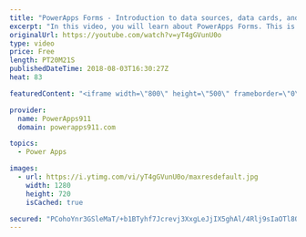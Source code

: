 ```yaml
---
title: "PowerApps Forms - Introduction to data sources, data cards, and layout"
excerpt: "In this video, you will learn about PowerApps Forms. This is the first of a multi-part series meant to help you learn all about this critical piece of PowerApps.   Topics covered in this video include: * Adding a data source * design controls for a form * data cards * connecting to a gallery  If you"
originalUrl: https://youtube.com/watch?v=yT4gGVunU0o
type: video
price: Free
length: PT20M21S
publishedDateTime: 2018-08-03T16:30:27Z
heat: 83

featuredContent: "<iframe width=\"800\" height=\"500\" frameborder=\"0\" src=\"https://www.youtube.com/embed/yT4gGVunU0o\" allow=\"accelerometer; autoplay; encrypted-media; gyroscope; picture-in-picture\" allowfullscreen></iframe>"

provider:
  name: PowerApps911
  domain: powerapps911.com

topics:
  - Power Apps

images:
  - url: https://i.ytimg.com/vi/yT4gGVunU0o/maxresdefault.jpg
    width: 1280
    height: 720
    isCached: true

secured: "PCohoYnr3GSleMaT/+b1BTyhf7Jcrevj3XxgLeJjIX5ghAl/4Rlj9sIaOTl8QB8esgpTAcQ0kdfX+5bRjEOCPPxm5z6B4u+S884/bXc6CZZDZB7b3ASLd/TgYHyhGj/S8TtDDSoa6GzNkvJuXOtUELC8PiQlJlPxAIVQR2EX0K8qPwpq9v9545HNKEcPNBhoD9v3c2GnWwQnUbXvvVwaUwpz7ijaphXTKVoyaM70sSwfCmVVNiVRwLYI56OeCsQ7kksCwTih2ObRaKfYWuzWQ1O6m0FAKgWWBAyE7OwDi4yaSnL+C2ahWuruE5SCnXKQl0yCBw7NKPU3dDmWe/o/tlBebtEeAvcNJpn5fSUeskdpUGQB/EJqaaKC+QfiLFz4LyrdpWG8qX2qf86mYMsRhUibm39gZqJFfx24HonNJ5wp3PIuahtAGJx5/p0/nq29;JB1u6Yc/Ec2foXMcRpQWTQ=="
---
```


